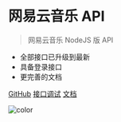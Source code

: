 # 网易云音乐 API

> 网易云音乐 NodeJS 版 API

- 全部接口已升级到最新
- 具备登录接口
- 更完善的文档


[GitHub](https://github.com/viroyalnj/NeteaseCloudMusicApi)
[接口调试](http://ruyiday.com)
[文档](#neteasecloudmusicapi)

![color](#ffffff)